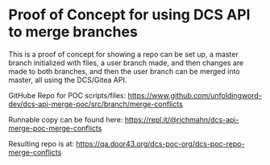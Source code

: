 # Proof of Concept for using DCS API to merge branches

This is a proof of concept for showing a repo can be set up, a master branch initialized with files, a user branch made, and then changes are made to both branches, and then the user branch can be merged into master, all using the DCS/Gitea API.

GitHube Repo for POC scripts/files: https://www.github.com/unfoldingword-dev/dcs-api-merge-poc/src/branch/merge-conflicts

Runnable copy can be found here: https://repl.it/@richmahn/dcs-api-merge-poc-merge-conflicts

Resulting repo is at: https://qa.door43.org/dcs-poc-org/dcs-poc-repo-merge-conflicts

